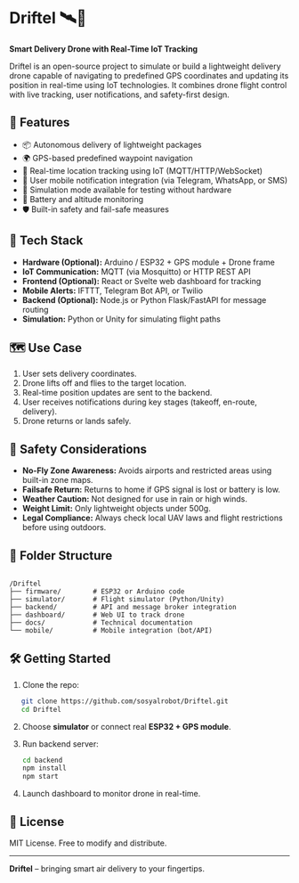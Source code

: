 # Driftel 🛰️🚁  
**Smart Delivery Drone with Real-Time IoT Tracking**

Driftel is an open-source project to simulate or build a lightweight delivery drone capable of navigating to predefined GPS coordinates and updating its position in real-time using IoT technologies. It combines drone flight control with live tracking, user notifications, and safety-first design.

## 🔧 Features

- 📦 Autonomous delivery of lightweight packages
- 🌍 GPS-based predefined waypoint navigation
- 📡 Real-time location tracking using IoT (MQTT/HTTP/WebSocket)
- 📲 User mobile notification integration (via Telegram, WhatsApp, or SMS)
- 🧠 Simulation mode available for testing without hardware
- 🔋 Battery and altitude monitoring
- 🛡️ Built-in safety and fail-safe measures

## 📡 Tech Stack

- **Hardware (Optional):** Arduino / ESP32 + GPS module + Drone frame
- **IoT Communication:** MQTT (via Mosquitto) or HTTP REST API
- **Frontend (Optional):** React or Svelte web dashboard for tracking
- **Mobile Alerts:** IFTTT, Telegram Bot API, or Twilio
- **Backend (Optional):** Node.js or Python Flask/FastAPI for message routing
- **Simulation:** Python or Unity for simulating flight paths

## 🗺️ Use Case

1. User sets delivery coordinates.
2. Drone lifts off and flies to the target location.
3. Real-time position updates are sent to the backend.
4. User receives notifications during key stages (takeoff, en-route, delivery).
5. Drone returns or lands safely.

## 🛑 Safety Considerations

- **No-Fly Zone Awareness:** Avoids airports and restricted areas using built-in zone maps.
- **Failsafe Return:** Returns to home if GPS signal is lost or battery is low.
- **Weather Caution:** Not designed for use in rain or high winds.
- **Weight Limit:** Only lightweight objects under 500g.
- **Legal Compliance:** Always check local UAV laws and flight restrictions before using outdoors.

## 📁 Folder Structure

```

/Driftel
├── firmware/        # ESP32 or Arduino code
├── simulator/       # Flight simulator (Python/Unity)
├── backend/         # API and message broker integration
├── dashboard/       # Web UI to track drone
├── docs/            # Technical documentation
└── mobile/          # Mobile integration (bot/API)

````

## 🛠️ Getting Started

1. Clone the repo:
```bash
   git clone https://github.com/sosyalrobot/Driftel.git
   cd Driftel
````

2. Choose **simulator** or connect real **ESP32 + GPS module**.
3. Run backend server:

   ```bash
   cd backend
   npm install
   npm start
   ```
4. Launch dashboard to monitor drone in real-time.

## 📄 License

MIT License. Free to modify and distribute.

---

**Driftel** – bringing smart air delivery to your fingertips.
